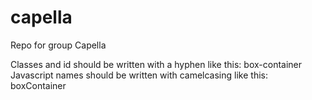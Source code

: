 # capella

Repo for group Capella

Classes and id should be written with a hyphen like this: box-container
Javascript names should be written with camelcasing like this: boxContainer
